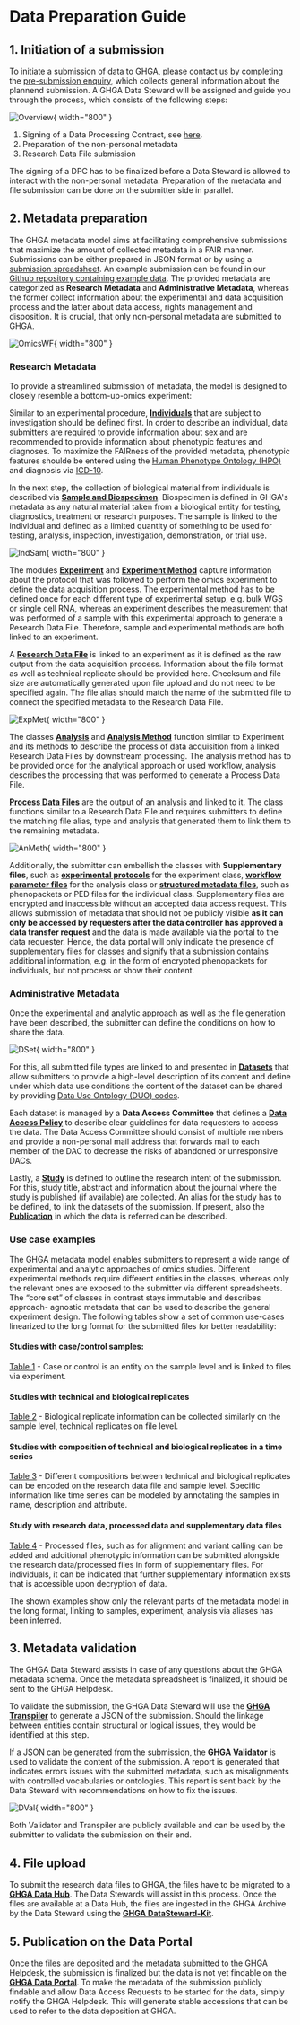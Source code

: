 # Data Preparation Guide

## 1. Initiation of a submission
To initiate a submission of data to GHGA, please contact us by completing the [pre-submission enquiry](https://www.ghga.de/about-us/presubmission-enquiries), which collects general information about the plannend submission. A GHGA Data Steward will be assigned and guide you through the process, which consists of the following steps:

  ![Overview](../../assets/img/Submisison_overviewsimplified.png){ width="800" }

1. Signing of a Data Processing Contract, see [here](dpc_preparation.md).
2. Preparation of the non-personal metadata
3. Research Data File submission

The signing of a DPC has to be finalized before a Data Steward is allowed to interact with the non-personal metadata. Preparation of the metadata and file submission can be done on the submitter side in parallel.

## 2. Metadata preparation
The GHGA metadata model aims at facilitating comprehensive submissions that maximize the amount of collected metadata in a FAIR manner. Submissions can be either prepared in JSON format or by using a [submission spreadsheet](https://github.com/ghga-de/ghga-metadata-schema/tree/main/spreadsheets). An example submission can be found in our [Github repository containing example data](https://github.com/ghga-de/example-data). The provided metadata are categorized as **Research Metadata** and **Administrative Metadata**, whereas the former collect information about the experimental and data acquisition process and the latter about data access, rights management and disposition. It is crucial, that only non-personal metadata are submitted to GHGA.

  ![OmicsWF](../../assets/img/User_stories_Submitting_Data_Data_Prep_Metadata_overview.png){ width="800" }

### Research Metadata
To provide a streamlined submission of metadata, the model is designed to closely resemble a bottom-up-omics experiment:

Similar to an experimental procedure, [**Individuals**](https://docs.ghga.de/metadata/entities/#individual) that are subject to investigation should be defined first. 
In order to describe an individual, data submitters are required to provide information about sex and are recommended to provide information about phenotypic features and diagnoses. 
To maximize the FAIRness of the provided metadata, phenotypic features shoulde be entered using the [Human Phenotype Ontology (HPO)](https://hpo.jax.org/) and diagnosis via [ICD-10](https://www.bfarm.de/EN/Code-systems/Classifications/ICD/ICD-10-WHO/_node.html).

In the next step, the collection of biological material from individuals is described via [**Sample and Biospecimen**](https://docs.ghga.de/metadata/entities/#biospecimensample). Biospecimen is defined in GHGA's metadata as any natural material taken from a biological entity for testing, diagnostics, treatment or research purposes. The sample is linked to the individual and defined as a limited quantity of something to be used for testing, analysis, inspection, investigation, demonstration, or trial use. 

  ![IndSam](../../assets/img/Individual-Sample.png){ width="800" }

The modules [**Experiment**](https://docs.ghga.de/metadata/entities/#experiment) and [**Experiment Method**](https://docs.ghga.de/metadata/entities/#experiment-method) capture information about the protocol that was followed to perform the omics experiment to define the data acquisition process. The experimental method has to be defined once for each different type of experimental setup, e.g. bulk WGS or single cell RNA, whereas an experiment describes the measurement that was performed of a sample with this experimental approach to generate a Research Data File. Therefore, sample and experimental methods are both linked to an experiment.

A [**Research Data File**](https://docs.ghga.de/metadata/entities/#research-data-file) is linked to an experiment as it is defined as the raw output from the data acquisition process. Information about the file format as well as technical replicate should be provided here. Checksum and file size are automatically generated upon file upload and do not need to be specified again. The file alias should match the name of the submitted file to connect the specified metadata to the Research Data File.

  ![ExpMet](../../assets/img/ExperimentMethod.png){ width="800" }

The classes [**Analysis**](https://docs.ghga.de/metadata/entities/#analysis) and [**Analysis Method**](https://docs.ghga.de/metadata/entities/#analysis-method) function similar to Experiment and its methods to describe the process of data acquisition from a linked Research Data Files by downstream processing. The analysis method has to be provided once for the analytical approach or used workflow, analysis describes the processing that was performed to generate a Process Data File.

[**Process Data Files**](https://docs.ghga.de/metadata/entities/#process-data-file) are the output of an analysis and linked to it. The class functions similar to a Research Data File and requires submitters to define the matching file alias, type and analysis that generated them to link them to the remaining metadata.

  ![AnMeth](../../assets/img/AnalysisMethod.png){ width="800" }

Additionally, the submitter can embellish the classes with **Supplementary files**, such as [**experimental protocols**](https://docs.ghga.de/metadata/data_dictionary/ExperimentMethodSupportingFile/) for the experiment class, [**workflow parameter files**](https://docs.ghga.de/metadata/data_dictionary/AnalysisMethodSupportingFile/) for the analysis class or [**structured metadata files**](https://docs.ghga.de/metadata/data_dictionary/IndividualSupportingFile/), such as phenopackets or PED files for the individual class. 
Supplementary files are encrypted and inaccessible without an accepted data access request. 
This allows submission of metadata that should not be publicly visible **as it can only be accessed by requesters after the data controller has approved a data transfer request** and the data is made available via the portal to the data requester. Hence, the data portal will only indicate the presence of supplementary files for classes and signify that a submission contains additional information, e.g. in the form of encrypted phenopackets for individuals, but not process or show their content.

### Administrative Metadata
Once the experimental and analytic approach as well as the file generation have been described, the submitter can define the conditions on how to share the data.

  ![DSet](../../assets/img/Dataset-DAPDAC-StudyPublication.png){ width="800" }

For this, all submitted file types are linked to and presented in [**Datasets**](https://docs.ghga.de/metadata/entities/#dataset) that allow submitters to provide a high-level description of its content and define under which data use conditions the content of the dataset can be shared by providing [Data Use Ontology (DUO) codes](https://www.ga4gh.org/product/data-use-ontology-duo/). 

Each dataset is managed by a **Data Access Committee** that defines a [**Data Access Policy**](https://docs.ghga.de/metadata/entities/#data-access-policy-and-committee) to describe clear guidelines for data requesters to access the data. The Data Access Committee should consist of multiple members and provide a non-personal mail address that forwards mail to each member of the DAC to decrease the risks of abandoned or unresponsive DACs.

Lastly, a [**Study**](https://docs.ghga.de/metadata/entities/#study) is defined to outline the research intent of the submission. For this, study title, abstract and information about the journal where the study is published (if available) are collected. An alias for the study has to be defined, to link the datasets of the submission. If present, also the [**Publication**](https://docs.ghga.de/metadata/entities/#publication) in which the data is referred can be described.

### Use case examples

The GHGA metadata model enables submitters to represent a wide range of experimental and analytic approaches of omics studies. Different experimental methods require different entities in the classes, whereas only the relevant ones are exposed to the submitter via different spreadsheets. The “core set” of classes in contrast stays immutable and describes approach- agnostic metadata that can be used to describe the general experiment design. The following tables show a set of common use-cases linearized to the long format for the submitted files for better readability:

#### Studies with case/control samples:
[Table 1](https://docs.google.com/spreadsheets/d/10bTG8TwisxZf_tCOlQc0HunXmDKPsvPkqA6rZG766dY/) - Case or control is an entity on the sample level and is linked to files via experiment.

#### Studies with technical and biological replicates

[Table 2](https://docs.google.com/spreadsheets/d/1xiID3i0sIav79DdmffvTHMJ3kAIfo-jBxrywjZ2BwMI) - Biological replicate information can be collected similarly on the sample level, technical replicates on file level.

#### Studies with composition of technical and biological replicates in a time series

[Table 3](https://docs.google.com/spreadsheets/d/12yr8NGENaf6X-Ma5mhTGieoNc-lbzmKTW-9mVhsgbEA) - Different compositions between technical and biological replicates can be encoded on the research data file and sample level. Specific information like time series can be modeled by annotating the samples in name, description and attribute.

#### Study with research data, processed data and supplementary data files

[Table 4](https://docs.google.com/spreadsheets/d/14roP6smAxw5p_mPeMXlC0KUrab8eEIIJj51xb3Q9mzw) - Processed files, such as for alignment and variant calling can be added and additional phenotypic information can be submitted alongside the research data/processed files in form of supplementary files. For individuals, it can be indicated that further supplementary information exists that is accessible upon decryption of data.

The shown examples show only the relevant parts of the metadata model in the long format, linking to samples, experiment, analysis via aliases has been inferred.

## 3. Metadata validation
The GHGA Data Steward assists in case of any questions about the GHGA metadata schema. Once the metadata spreadsheet is finalized, it should be sent to the GHGA Helpdesk. 

To validate the submission, the GHGA Data Steward will use the [**GHGA Transpiler**](https://docs.ghga.de/cli_tools/transpiler/) to generate a JSON of the submission. Should the linkage between entities contain structural or logical issues, they would be identified at this step. 

If a JSON can be generated from the submission, the [**GHGA Validator**](https://docs.ghga.de/cli_tools/validator/) is used to validate the content of the submission. A report is generated that indicates errors issues with the submitted metadata, such as misalignments with controlled vocabularies or ontologies. This report is sent back by the Data Steward with recommendations on how to fix the issues. 

  ![DVal](../../assets/img/User_stories_Submitting_Data_Data_Prep_Validation.png){ width="800" }

Both Validator and Transpiler are publicly available and can be used by the submitter to validate the submission on their end.

## 4. File upload
To submit the research data files to GHGA, the files have to be migrated to a [**GHGA Data Hub**](https://www.ghga.de/about-us/how-we-work/data-hubs). The Data Stewards will assist in this process. Once the files are available at a Data Hub, the files are ingested in the GHGA Archive by the Data Steward using the [**GHGA DataSteward-Kit**](https://github.com/ghga-de/ghga-datasteward-kit). 

## 5. Publication on the Data Portal
Once the files are deposited and the metadata submitted to the GHGA Helpdesk, the submission is finalized but the data is not yet findable on the [**GHGA Data Portal**](https://data.ghga.de/). To make the metadata of the submission publicly findable and allow Data Access Requests to be started for the data, simply notify the GHGA Helpdesk. This will generate stable accessions that can be used to refer to the data deposition at GHGA.

